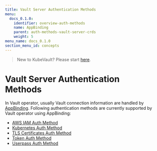 ```yaml
---
title: Vault Server Authentication Methods
menu:
  docs_0.1.0:
    identifier: overview-auth-methods
    name: AppBinding
    parent: auth-methods-vault-server-crds
    weight: 5
menu_name: docs_0.1.0
section_menu_id: concepts
---
```


> New to KubeVault? Please start [here](/docs/concepts/README.md).

# Vault Server Authentication Methods

In Vault operator, usually Vault connection information are handled by [AppBinding](/docs/concepts/vault-server-crds/auth-methods/appbinding.md). Following authentication methods are currently supported by Vault operator using AppBinding:

- [AWS IAM Auth Method](/docs/concepts/vault-server-crds/auth-methods/aws-iam.md)
- [Kubernetes Auth Method](/docs/concepts/vault-server-crds/auth-methods/kubernetes.md)
- [TLS Certificates Auth Method](/docs/concepts/vault-server-crds/auth-methods/tls.md)
- [Token Auth Method](/docs/concepts/vault-server-crds/auth-methods/token.md)
- [Userpass Auth Method](/docs/concepts/vault-server-crds/auth-methods/userpass.md)

